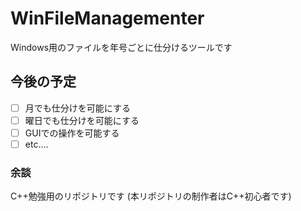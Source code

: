 # WinFileManagementer
Windows用のファイルを年号ごとに仕分けるツールです

## 今後の予定
- [ ] 月でも仕分けを可能にする
- [ ] 曜日でも仕分けを可能にする
- [ ] GUIでの操作を可能する
- [ ] etc....

### 余談
C++勉強用のリポジトリです
(本リポジトリの制作者はC++初心者です)
